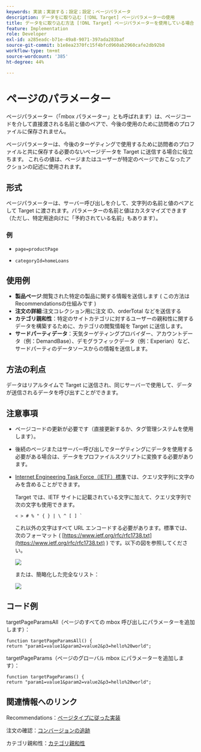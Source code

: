 ```yaml
---
keywords: 実装；実装する；設定；設定；ページパラメータ
description: データをに取り込む [!DNL Target] ページパラメーターの使用
title: データをに取り込む方法 [!DNL Target] ページパラメーターを使用している場合
feature: Implementation
role: Developer
exl-id: a285eadc-b71e-49a8-9071-397ada283baf
source-git-commit: b1e8ea2370fc15f4bfcd960ab2960cafe2db92b8
workflow-type: tm+mt
source-wordcount: '385'
ht-degree: 44%

---
```


# ページのパラメーター

ページパラメーター（「mbox パラメーター」とも呼ばれます）は、ページコードを介して直接渡される名前と値のペアで、今後の使用のために訪問者のプロファイルに保存されません。

ページパラメーターは、今後のターゲティングで使用するために訪問者のプロファイルと共に保存する必要のないページデータを Target に送信する場合に役立ちます。 これらの値は、ページまたはユーザーが特定のページでおこなったアクションの記述に使用されます。

## 形式

ページパラメーターは、サーバー呼び出しを介して、文字列の名前と値のペアとして Target に渡されます。パラメーターの名前と値はカスタマイズできます（ただし、特定用途向けに「予約されている名前」もあります）。

### 例

* `page=productPage`

* `categoryId=homeLoans`

## 使用例

* **製品ページ**:閲覧された特定の製品に関する情報を送信します ( この方法はRecommendationsの仕組みです )
* **注文の詳細**:注文コレクション用に注文 ID、orderTotal などを送信する
* **カテゴリ親和性**：特定のサイトカテゴリに対するユーザーの親和性に関するデータを構築するために、カテゴリの閲覧情報を Target に送信します。
* **サードパーティデータ**：天気ターゲティングプロバイダー、アカウントデータ（例：DemandBase）、デモグラフィックデータ（例：Experian）など、サードパーティのデータソースからの情報を送信します。

## 方法の利点

データはリアルタイムで Target に送信され、同じサーバーで使用して、データが送信されるデータを呼び出すことができます。

## 注意事項

* ページコードの更新が必要です（直接更新するか、タグ管理システムを使用します）。
* 後続のページまたはサーバー呼び出しでターゲティングにデータを使用する必要がある場合は、データをプロファイルスクリプトに変換する必要があります。
* [Internet Engineering Task Force（IETF）標準](https://www.ietf.org/rfc/rfc3986.txt)では、クエリ文字列に文字のみを含めることができます。

   Target では、IETF サイトに記載されている文字に加えて、クエリ文字列で次の文字も使用できます。

   ```< > # % " { } | \ ^ [ ] ` ```

   これ以外の文字はすべて URL エンコードする必要があります。標準では、次のフォーマット ( [https://www.ietf.org/rfc/rfc1738.txt](https://www.ietf.org/rfc/rfc1738.txt) ) です。以下の図を参照してください。

   ![](assets/ietf1.png)

   または、簡略化した完全なリスト：

   ![](assets/ietf2.png)

## コード例

targetPageParamsAll（ページのすべての mbox 呼び出しにパラメーターを追加します）：

`function targetPageParamsAll() { return "param1=value1&param2=value2&p3=hello%20world";`

targetPageParams（ページのグローバル mbox にパラメーターを追加します）：

`function targetPageParams() { return "param1=value1&param2=value2&p3=hello%20world";`

## 関連情報へのリンク

Recommendations：[ページタイプに従った実装](https://developer.adobe.com/target/implement/recommendations/)

注文の確認：[コンバージョンの追跡](https://developer.adobe.com/target/implement/client-side/atjs/how-to-deployatjs/implement-target-without-a-tag-manager/)

カテゴリ親和性：[カテゴリ親和性](/help/main/c-target/c-visitor-profile/category-affinity.md#concept_75EC1E1123014448B8B92AD16B2D72CC)
